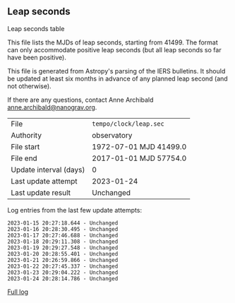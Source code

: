 
## Leap seconds

Leap seconds table

This file lists the MJDs of leap seconds, starting from 41499.
The format can only accommodate positive leap seconds (but all
leap seconds so far have been positive).

This file is generated from Astropy's parsing of the IERS
bulletins. It should be updated at least six months in advance
of any planned leap second (and not otherwise).

If there are any questions, contact Anne Archibald
<anne.archibald@nanograv.org>.

|     |     |
|:--- |:--- |
| File | `tempo/clock/leap.sec` |
| Authority | observatory |
| File start | 1972-07-01 MJD 41499.0 |
| File end | 2017-01-01 MJD 57754.0 |
| Update interval (days) | 0 |
| Last update attempt | 2023-01-24 |
| Last update result | Unchanged |

Log entries from the last few update attempts:
```
2023-01-15 20:27:18.644 - Unchanged
2023-01-16 20:28:30.495 - Unchanged
2023-01-17 20:27:46.688 - Unchanged
2023-01-18 20:29:11.308 - Unchanged
2023-01-19 20:29:27.548 - Unchanged
2023-01-20 20:28:55.401 - Unchanged
2023-01-21 20:26:59.866 - Unchanged
2023-01-22 20:27:45.337 - Unchanged
2023-01-23 20:29:04.222 - Unchanged
2023-01-24 20:28:14.786 - Unchanged
```
[Full log](https://raw.githubusercontent.com/ipta/pulsar-clock-corrections/main/log/tempo/clock/leap.sec.log)
